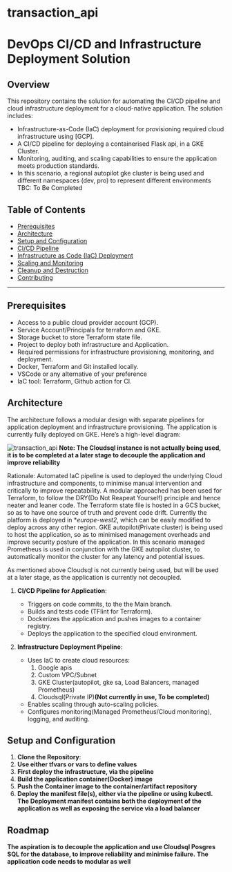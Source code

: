 # transaction_api
# DevOps CI/CD and Infrastructure Deployment Solution

## Overview

This repository contains the solution for automating the CI/CD pipeline and cloud infrastructure deployment for a cloud-native application. The solution includes:
- Infrastructure-as-Code (IaC) deployment for provisioning required cloud infrastructure using [GCP].
- A CI/CD pipeline for deploying a containerised Flask api, in a GKE Cluster.
- Monitoring, auditing, and scaling capabilities to ensure the application meets production standards.
- In this scenario, a regional autopilot gke cluster is being used and different namespaces (dev, pro) to represent different environments
TBC: To Be Completed

## Table of Contents
- [Prerequisites](#prerequisites)
- [Architecture](#architecture)
- [Setup and Configuration](#setup-and-configuration)
- [CI/CD Pipeline](#ci-cd-pipeline)
- [Infrastructure as Code (IaC) Deployment](#infrastructure-as-code-iac-deployment)
- [Scaling and Monitoring](#scaling-and-monitoring)
- [Cleanup and Destruction](#cleanup-and-destruction)
- [Contributing](#contributing)

---

## Prerequisites

- Access to a public cloud provider account (GCP).
- Service Account/Principals for terraform and GKE.
- Storage bucket to store Terraform state file.
- Project to deploy both infrastructure and Application.
- Required permissions for infrastructure provisioning, monitoring, and deployment.
- Docker, Terraform and Git installed locally.
- VSCode or any alternative of your preference
- IaC tool: Terraform, Github action for CI.

## Architecture

The architecture follows a modular design with separate pipelines for application deployment and infrastructure provisioning. The application is currently fully deployed on GKE. Here’s a high-level diagram:

![transaction_api](https://github.com/user-attachments/assets/cbf227e6-912a-4f6d-8b95-1c5578787c39) **Note: The Cloudsql instance is not actually being used, it is to be completed at a later stage to decouple the application and improve reliability**

Rationale: 
Automated IaC pipeline is used to deployed the underlying Cloud infrastructure and components, to minimise manual intervention and critically to improve repeatability. A modular approached has been used for Terraform, to follow the DRY(Do Not Reapeat Yourself) principle and hence neater and leaner code. The Terraform state file is hosted in a GCS bucket, so as to have one source of truth and prevent code drift.
Currently the platform is deployed in **europe-west2*, which can be easily modified to deploy across any other region.
GKE autopilot(Private cluster) is being used to host the application, so as to minimised management overheads and improve security posture of the application. In this scenario managed Prometheus is used in conjunction with the GKE autopilot cluster, to automatically monitor the cluster for any latency and potential issues.

As mentioned above Cloudsql is not currently being used, but will be used at a later stage, as the application is currently not decoupled.

1. **CI/CD Pipeline for Application**:
   - Triggers on code commits, to the the Main branch.
   - Builds and tests code (TFlint for Terraform).
   - Dockerizes the application and pushes images to a container registry.
   - Deploys the application to the specified cloud environment.

2. **Infrastructure Deployment Pipeline**:
   - Uses IaC to create cloud resources:
      1. Google apis
      2. Custom VPC/Subnet
      3. GKE Cluster(autopilot, gke sa, Load Balancers, managed Prometheus)
      4. Cloudsql(Private IP)**(Not currently in use, To be completed)**
   - Enables scaling through auto-scaling policies.
   - Configures monitoring(Managed Prometheus/Cloud monitoring), logging, and auditing.

## Setup and Configuration

1. **Clone the Repository**:
2. **Use either tfvars or vars to define values**
3. **First deploy the infrastructure, via the pipeline**
4. **Build the application container(Docker) image**
5. **Push the Container image to the container/artifact repository**
6. **Deploy the manifest file(s), either via the pipeline or using kubectl. The Deployment manifest contains both the deployment of the application as well as exposing the service via a load balancer**

## Roadmap
**The aspiration is to decouple the application and use Cloudsql Posgres SQL for the database, to improve reliability and minimise failure.**
**The application code needs to modular as well**
